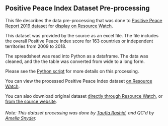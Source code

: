 ## Positive Peace Index Dataset Pre-processing
This file describes the data pre-processing that was done to [Positive Peace Report 2019 dataset](http://visionofhumanity.org/app/uploads/2020/02/PPI-2019-overall-scores-2009-2018.xlsx) for [display on Resource Watch](https://resourcewatch.org/data/explore/soc092-Positive-Peace-Index).

This dataset was provided by the source as an excel file. The file includes the overall Positive Peace Index score for 163 countries or independent territories from 2009 to 2018.

The spreadsheet was read into Python as a dataframe. The data was cleaned, and the the table was converted from wide to a long form.

Please see the [Python script](https://github.com/resource-watch/data-pre-processing/blob/master/soc_092_positive_peace_index/soc_092_positive_peace_index_processing.py) for more details on this processing.

You can view the processed Positive Peace Index dataset [on Resource Watch](https://resourcewatch.org/data/explore/soc092-Positive-Peace-Index).

You can also download original dataset [directly through Resource Watch](http://wri-public-data.s3.amazonaws.com/resourcewatch/soc_092_positive_peace_index.zip), or [from the source website](http://visionofhumanity.org/app/uploads/2020/02/PPI-2019-overall-scores-2009-2018.xlsx).

###### Note: This dataset processing was done by [Taufiq Rashid](https://www.wri.org/profile/taufiq-rashid), and QC'd by [Amelia Snyder](https://www.wri.org/profile/amelia-snyder).
